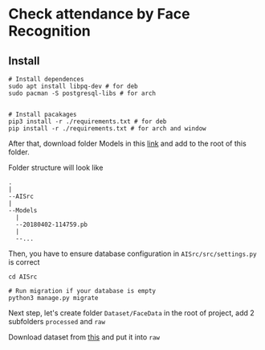 # Check attendance by Face Recognition
## Install
```
# Install dependences
sudo apt install libpq-dev # for deb
sudo pacman -S postgresql-libs # for arch


# Install pacakages
pip3 install -r ./requirements.txt # for deb
pip install -r ./requirements.txt # for arch and window
```

After that, download folder Models in this [link](https://drive.google.com/file/d/1EXPBSXwTaqrSC0OhUdXNmKSh9qJUQ55-/view) and add to the root of this folder.

Folder structure will look like
```
.
|
--AISrc
|
--Models
  |
  --20180402-114759.pb
  |
  --...
```

Then, you have to ensure database configuration in `AISrc/src/settings.py` is correct

```
cd AISrc

# Run migration if your database is empty
python3 manage.py migrate
```
Next step, let's create folder `Dataset/FaceData` in the root of project, add 2 subfolders `processed` and `raw`

Download dataset from [this](https://drive.google.com/drive/folders/1itJjeBTp5CEW-gFDt2cMl7AN4DeeTHR3) and put it into `raw`
